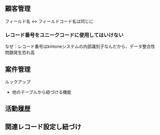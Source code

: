 ## 顧客管理
フィールド名 <-> フィールドコード名は同じに
### レコード番号をユニークコードに使用してはいけない
なぜ：レコード番号はkintoneシステムの内部識別子なんだから、データ整合性問題発生恐れ高

## 案件管理
ルックアップ
- 他のテーブルから紐づける機能

## 活動履歴

## 関連レコード設定し紐づけ